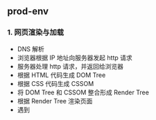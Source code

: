## prod-env

### 1. 网页渲染与加载

- DNS 解析
-  浏览器根据 IP 地址向服务器发起 http 请求
- 服务器处理 http 请求，并返回给浏览器
- 根据 HTML 代码生成 DOM Tree
- 根据 CSS 代码生成 CSSOM
- 将 DOM Tree 和 CSSOM 整合形成 Render Tree
- 根据 Render Tree 渲染页面
- 遇到 <script> 暂停渲染，优先加载并执行 js 代码，完成再继续
- 直至把 Render Tree 渲染完成

### 2. window.onload 与 DOMContentLoaded

- window.onload 需要页面的所有资源全部加载完才会执行
- DOMContentLoaded 在 DOM 渲染完即可执行，此时，图片与视频等文件可以不用加载完成 

```html
<div>
    <img id="img" src="www.example.com/image">
</div>
```

```js
const img = document.getElementById('img')
img.onload = function() {
    console.log('img loaded')
}
window.addEventListener('load', function() {
    console.log('window loaded')
})

document.addEventListener('DOMContentLoaded', function() {
    console.log('dom content loaded')
})

// 1. dom content loaded  2. img loaded  3. window loaded
```

### 3. 性能优化

- 使用内存与缓存

  ```js
  //  静态资源加 hash 后缀，根据文件内容计算 hash
  module.exports = {
      mode: 'production',
      entry: path.join(__dirname, 'src', 'index'),
      output: {
          filename: 'bundle.[contenthash].js',
          path: path.join(__dirname, 'dist')
      }
  }
  ```

- 减少 CPU 计算量，减少网络加载耗时

- 加载更快：可以减少资源体积，比如压缩代码。可以减少访问次数，比如合并代码，SSR 服务端渲染

  可以使用 CDN 进行加速

- 渲染更快：图片懒加载，上滑加载更多，对 DOM 操作进行优化，节流，防抖

  ```html
  <img id='img' src='preview.png' data-realsrc='abc.png'/>
  <script type="text/javascript">
      let img = document.getElemnetById('img')
      img.src = img.getAttribute('data=realsrc')
  </script>
  ```

  

